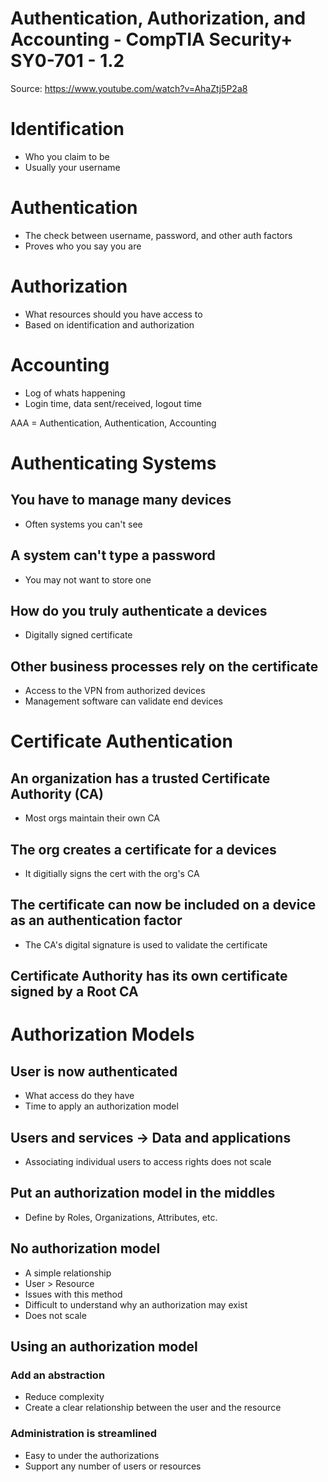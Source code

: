 # Authentication, Authorization, and Accounting - CompTIA Security+ SY0-701 - 1.2

Source: https://www.youtube.com/watch?v=AhaZtj5P2a8

# Identification
- Who you claim to be
- Usually your username

# Authentication
- The check between username, password, and other auth factors
- Proves who you say you are

# Authorization
- What resources should you have access to
- Based on identification and authorization

# Accounting
- Log of whats happening
- Login time, data sent/received, logout time

AAA = Authentication, Authentication, Accounting

# Authenticating Systems

## You have to manage many devices
- Often systems you can't see

## A system can't type a password
- You may not want to store one

## How do you truly authenticate a devices
- Digitally signed certificate

## Other business processes rely on the certificate
- Access to the VPN from authorized devices
- Management software can validate end devices

# Certificate Authentication

## An organization has a trusted Certificate Authority (CA)
- Most orgs maintain their own CA

## The org creates a certificate for a devices
- It digitially signs the cert with the org's CA

## The certificate can now be included on a device as an authentication factor
- The CA's digital signature is used to validate the certificate

## Certificate Authority has its own certificate signed by a Root CA

# Authorization Models

## User is now authenticated
- What access do they have
- Time to apply an authorization model

## Users and services -> Data and applications
- Associating individual users to access rights does not scale

## Put an authorization model in the middles
- Define by Roles, Organizations, Attributes, etc.

## No authorization model
- A simple relationship
- User > Resource
- Issues with this method
- Difficult to understand why an authorization may exist
- Does not scale

## Using an authorization model

### Add an abstraction
- Reduce complexity
- Create a clear relationship between the user and the resource

### Administration is streamlined
- Easy to under the authorizations
- Support any number of users or resources

